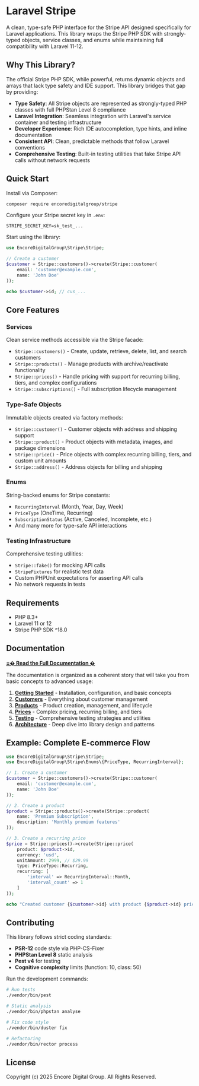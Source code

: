 # Laravel Stripe

A clean, type-safe PHP interface for the Stripe API designed specifically for Laravel applications. This library wraps the Stripe PHP SDK with strongly-typed objects,
service classes, and enums while maintaining full compatibility with Laravel 11-12.

## Why This Library?

The official Stripe PHP SDK, while powerful, returns dynamic objects and arrays that lack type safety and IDE support. This library bridges that gap by providing:

- **Type Safety**: All Stripe objects are represented as strongly-typed PHP classes with full PHPStan Level 8 compliance
- **Laravel Integration**: Seamless integration with Laravel's service container and testing infrastructure
- **Developer Experience**: Rich IDE autocompletion, type hints, and inline documentation
- **Consistent API**: Clean, predictable methods that follow Laravel conventions
- **Comprehensive Testing**: Built-in testing utilities that fake Stripe API calls without network requests

## Quick Start

Install via Composer:

```bash
composer require encoredigitalgroup/stripe
```

Configure your Stripe secret key in `.env`:

```env
STRIPE_SECRET_KEY=sk_test_...
```

Start using the library:

```php
use EncoreDigitalGroup\Stripe\Stripe;

// Create a customer
$customer = Stripe::customers()->create(Stripe::customer(
    email: 'customer@example.com',
    name: 'John Doe'
));

echo $customer->id; // cus_...
```

## Core Features

### Services

Clean service methods accessible via the Stripe facade:

- `Stripe::customers()` - Create, update, retrieve, delete, list, and search customers
- `Stripe::products()` - Manage products with archive/reactivate functionality
- `Stripe::prices()` - Handle pricing with support for recurring billing, tiers, and complex configurations
- `Stripe::subscriptions()` - Full subscription lifecycle management

### Type-Safe Objects

Immutable objects created via factory methods:

- `Stripe::customer()` - Customer objects with address and shipping support
- `Stripe::product()` - Product objects with metadata, images, and package dimensions
- `Stripe::price()` - Price objects with complex recurring billing, tiers, and custom unit amounts
- `Stripe::address()` - Address objects for billing and shipping

### Enums

String-backed enums for Stripe constants:

- `RecurringInterval` (Month, Year, Day, Week)
- `PriceType` (OneTime, Recurring)
- `SubscriptionStatus` (Active, Canceled, Incomplete, etc.)
- And many more for type-safe API interactions

### Testing Infrastructure

Comprehensive testing utilities:

- `Stripe::fake()` for mocking API calls
- `StripeFixtures` for realistic test data
- Custom PHPUnit expectations for asserting API calls
- No network requests in tests

## Requirements

- PHP 8.3+
- Laravel 11 or 12
- Stripe PHP SDK ^18.0

## Documentation

**[=� Read the Full Documentation �](docs/)**

The documentation is organized as a coherent story that will take you from basic concepts to advanced usage:

1. **[Getting Started](docs/01-getting-started.md)** - Installation, configuration, and basic concepts
2. **[Customers](docs/02-customers.md)** - Everything about customer management
3. **[Products](docs/03-products.md)** - Product creation, management, and lifecycle
4. **[Prices](docs/04-prices.md)** - Complex pricing, recurring billing, and tiers
5. **[Testing](docs/05-testing.md)** - Comprehensive testing strategies and utilities
6. **[Architecture](docs/06-architecture.md)** - Deep dive into library design and patterns

## Example: Complete E-commerce Flow

```php
use EncoreDigitalGroup\Stripe\Stripe;
use EncoreDigitalGroup\Stripe\Enums\{PriceType, RecurringInterval};

// 1. Create a customer
$customer = Stripe::customers()->create(Stripe::customer(
    email: 'customer@example.com',
    name: 'John Doe'
));

// 2. Create a product
$product = Stripe::products()->create(Stripe::product(
    name: 'Premium Subscription',
    description: 'Monthly premium features'
));

// 3. Create a recurring price
$price = Stripe::prices()->create(Stripe::price(
    product: $product->id,
    currency: 'usd',
    unitAmount: 2999, // $29.99
    type: PriceType::Recurring,
    recurring: [
        'interval' => RecurringInterval::Month,
        'interval_count' => 1
    ]
));

echo "Created customer {$customer->id} with product {$product->id} priced at {$price->id}";
```

## Contributing

This library follows strict coding standards:

- **PSR-12** code style via PHP-CS-Fixer
- **PHPStan Level 8** static analysis
- **Pest v4** for testing
- **Cognitive complexity** limits (function: 10, class: 50)

Run the development commands:

```bash
# Run tests
./vendor/bin/pest

# Static analysis
./vendor/bin/phpstan analyse

# Fix code style
./vendor/bin/duster fix

# Refactoring
./vendor/bin/rector process
```

## License

Copyright (c) 2025 Encore Digital Group. All Rights Reserved.
